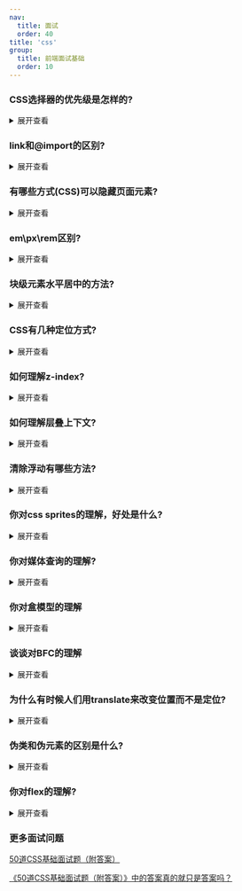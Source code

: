 ```yaml
---
nav:
  title: 面试
  order: 40
title: 'css'
group:
  title: 前端面试基础
  order: 10
---
```


### CSS选择器的优先级是怎样的?

<details>
<summary>展开查看</summary><br/>

CSS选择器的优先级是:内联 > ID选择器 > 类选择器 > 标签选择器

到具体的计算层面，优先级是由 A 、B、C、D 的值来决定的，其中它们的值计算规则如下:

- A 的值等于 1 的前提是存在内联样式, 否则 A = 0;

- B 的值等于 ID选择器 出现的次数;

- C 的值等于 类选择器 和 属性选择器 和 伪类 出现的总次数;

- D 的值等于 标签选择器 和 伪元素 出现的总次数 。

就比如下面的选择器，它不存在内联样式，所以A=0,不存在id选择器B=0,存在一个类选择器C=1,存在三个标签选择器 D=3，那么最终计算结果为: {0, 0, 1 ,3}

```css
 ul ol li .red {
   ...
  }
```

按照这个结算方式，下面的计算结果为: {0, 1, 0, 0}

```css
  #red {
    
  }
```

我们的比较优先级的方式是从A到D去比较值的大小，A、B、C、D权重从左到右，依次减小。判断优先级时，从左到 右，一一比较，直到比较出最大值，即可停止。

比如第二个例子的B与第一个例子的B相比，1>0,接下来就不需要比较了，第二个选择器的优先级更高。

</details>

### link和@import的区别?

<details>
<summary>展开查看</summary><br/>

- link属于XHTML标签，而@import是CSS提供的。

- ⻚面被加载时，link会同时被加载，而@import引用的CSS会等到⻚面被加载完再加载。

- import只在IE 5以上才能识别，而link是XHTML标签，无兼容问题。

- link方式的样式权重高于@import的权重。

- 使用dom控制样式时的差别。当使用javascript控制dom去改变样式的时候，只能使用link标签，因为@import不是dom可以控制的。

</details>

### 有哪些方式(CSS)可以隐藏⻚面元素?

<details>
<summary>展开查看</summary><br/>

- `opacity:0` : 本质上是将元素的透明度将为0，就看起来隐藏了，但是依然占据空间且可以交互  

- `visibility:hidden` : 与上一个方法类似的效果，占据空间，但是不可以交互了

- `overflow:hidden` : 这个只隐藏元素溢出的部分，但是占据空间且不可交互

- `display:none` : 这个是彻底隐藏了元素，元素从文档流中消失，既不占据空间也不交互，也不影响布局

- `z-index:-9999` : 原理是将层级放到底部，这样就被覆盖了，看起来隐藏了

- `transform: scale(0,0)` : 平面变换，将元素缩放为0，但是依然占据空间，但不可交互

> 还有一些靠绝对定位把元素移到可视区域外，或者用clip-path进行裁剪的操作过于Hack，就不提了。

</details>

### em\px\rem区别?

<details>
<summary>展开查看</summary><br/>

- px:绝对单位，⻚面按精确像素展示。

- em:相对单位，基准点为父节点字体的大小，如果自身定义了font-size按自身来计算(浏览器默认字体是16px)，整个⻚面内1em不是一个固定的值。

- rem:相对单位，可理解为”root em”, 相对根节点html的字体大小来计算，CSS3新加属性，chrome/firefox/IE9+支持

</details>

### 块级元素水平居中的方法?

<details>
<summary>展开查看</summary><br/>

margin:0 auto 方法

```css
 .center{
    height: 200px;
    width:200px;
    margin:0 auto;
    border:1px solid red;
  }

  <div class="center">水平居中</div>
```

flex布局，目前主流方法

```css
  .center{
    display:flex;
    justify-content:center;
  }

  <div class="center">
    <div class="flex-div">1</div>
    <div class="flex-div">2</div>
  </div>
```

table方法

```css
 .center{
    display:table;
    margin:0 auto;
    border:1px solid red;
  }

  <div class="center">水平居中</div>
```

还有一些通过position+(margin|transform)等方法

</details>

### CSS有几种定位方式?

<details>
<summary>展开查看</summary><br/>

- static: 正常文档流定位，此时 top, right, bottom, left 和 z-index 属性无效，块级元素从上往下纵向排布，行级元素从左向右排列。

- relative:相对定位，此时的『相对』是相对于正常文档流的位置。

- absolute:相对于最近的非 static 定位祖先元素的偏移，来确定元素位置，比如一个绝对定位元素它的父级、和祖 父级元素都为relative，它会相对他的父级而产生偏移。

- fixed:指定元素相对于屏幕视口(viewport)的位置来指定元素位置。元素的位置在屏幕滚动时不会改变，比如那 种回到顶部的按钮一般都是用此定位方式。

- sticky:粘性定位，特性近似于relative和fixed的合体，其在实际应用中的近似效果就是IOS通讯录滚动的时候的 『顶屁股』。

</details>

### 如何理解z-index?

<details>
<summary>展开查看</summary><br/>

CSS 中的z-index属性控制重叠元素的垂直叠加顺序，默认元素的z-index为0，我们可以修改z-index来控制元素的图层 位置，而且z-index只能影响设置了position值的元素。


</details>

### 如何理解层叠上下文?

<details>
<summary>展开查看</summary><br/>

#### 是什么?

层叠上下文是HTML元素的三维概念，这些HTML元素在一条假想的相对于面向(电脑屏幕的)视窗或者网⻚的用户的z轴上延伸，HTML元素依据其自身属性按照优先级顺序占用层叠上下文的空间。

#### 如何产生?

触发以下条件则会产生层叠上下文:

- 根元素 (HTML),

- z-index 值不为 "auto"的 绝对/相对定位，

- 一个z-index 值不为 "auto"的 flex 项目 (flex item)，即:父元素 display: flex|inline-flex

- opacity 属性值小于 1 的元素(参考 the specification for opacity)，

- transform 属性值不为"none"的元素，

- mix-blend-mode 属性值不为"normal"的元素，

- filter值不为“none”的元素，

- perspective值不为“none”的元素，

- isolation 属性被设置为 "isolate"的元素，

- position: fixed

- 在will-change 中指定了任意 CSS 属性，即便你没有直接指定这些属性的值

- -webkit-overflow-scrolling 属性被设置 "touch"的元素


</details>

### 清除浮动有哪些方法?

<details>
<summary>展开查看</summary><br/>

- 空div方法: `<div style="clear:both;"></div>`

- Clearfix 方法:上文使用.clearfix类已经提到

- overflow: auto或overflow: hidden方法，使用BFC

> 在flex已经成为布局主流之后，浮动这种东⻄越来越少⻅了，毕竟它的副作用太大
> 
</details>

### 你对css sprites的理解，好处是什么?

<details>
<summary>展开查看</summary><br/>

#### 是什么?

雪碧图也叫CSS精灵， 是一CSS图像合成技术，开发人员往往将小图标合并在一起之后的图片称作雪碧图。

#### 如何操作?

使用工具(PS之类的)将多张图片打包成一张雪碧图，并为其生成合适的 CSS。 每张图片都有相应的 CSS 类，该类定义了background-image、background-position和background-size属性。使用图片时，将相应的类添加到你的元素 中。
#### 好处:

- 减少加载多张图片的 HTTP 请求数(一张雪碧图只需要一个请求)

- 提前加载资源

#### 不足:

CSS Sprite维护成本较高，如果⻚面背景有少许改动，一般就要改这张合并的图片 加载速度优势在http2开启后荡然无存，HTTP2多路复用，多张图片也可以重复利用一个连接通道搞定

</details>

### 你对媒体查询的理解?

<details>
<summary>展开查看</summary><br/>

#### 是什么

媒体查询由一个可选的媒体类型和零个或多个使用媒体功能的限制了样式表范围的表达式组成，例如宽度、高度和颜色。媒体查询，添加自CSS3，允许内容的呈现针对一个特定范围的输出设备而进行裁剪，而不必改变内容本身,非常适合web网⻚应对不同型号的设备而做出对应的响应适配。

#### 如何使用?

媒体查询包含一个可选的媒体类型和，满足CSS3规范的条件下，包含零个或多个表达式，这些表达式描述了媒体特征，最终会被解析为true或false。如果媒体查询中指定的媒体类型匹配展示文档所使用的设备类型，并且所有的表达式的值都是true，那么该媒体查询的结果为true.那么媒体查询内的样式将会生效。

```html
  <!-- link元素中的CSS媒体查询 -->
  <link rel="stylesheet" media="(max-width: 800px)" href="example.css" />

  <!-- 样式表中的CSS媒体查询 -->
  <style>
    @media (max-width: 600px) {
      .facet_sidebar {
        display: none;
      }
    }
  </style>
```

</details>

### 你对盒模型的理解

<details>
<summary>展开查看</summary><br/>

#### 是什么?

当对一个文档进行布局(lay out)的时候，浏览器的渲染引擎会根据标准之一的CSS基础框盒模型(CSS basic box model)，将所有元素表示为一个个矩形的盒子(box)。CSS 决定这些盒子的大小、位置以及属性(例如颜色、背 景、边框尺寸...)。

![图 1](https://gitee.com/wongabner/picgo/raw/master/2021-03-25-05-03-47.png)

盒模型由content(内容)、padding(内边距)、border(边框)、margin(外边距)组成。

#### 标准盒模型和怪异盒模型有什么区别?

在W3C标准下，我们定义元素的width值即为盒模型中的content的宽度值，height值即为盒模型中的content的高度值。 因此，标准盒模型下:

> 元素的宽度 = margin-left + border-left + padding-left + width + padding-right + border-right + margin-right

![图 2](https://gitee.com/wongabner/picgo/raw/master/2021-03-25-05-05-12.png)  

而IE怪异盒模型(IE8以下)width的宽度并不是content的宽度，而是border-left + padding-left + content的宽度值 + padding-right + border-right之和，height同理。

在怪异盒模型下:

> 元素占据的宽度 = margin-left + width + margin-right

![图 3](https://gitee.com/wongabner/picgo/raw/master/2021-03-25-05-05-46.png)  

虽然现代浏览器默认使用W3C的标准盒模型，但是在不少情况下怪异盒模型更好用，于是W3C在css3中加入 box- sizing 。

```css
  box-sizing: content-box // 标准盒模型
  box-sizing: border-box // 怪异盒模型
  box-sizing: padding-box // 火狐的私有模型，没人用
```
</details>

### 谈谈对BFC的理解

<details>
<summary>展开查看</summary><br/>

#### 是什么?

书面解释:BFC(Block Formatting Context)这几个英文拆解

- Box: CSS布局的基本单位，Box 是 CSS 布局的对象和基本单位，直观点来说，就是一个⻚面是由很多个Box 组成的，实际就是上个问题说的盒模型

- Fbormatting context:块级上下文格式化，它是⻚面中的一块渲染区域，并且有一套渲染规则，它决定了其子元素将如何定位，以及和其他元素的关系和相互作用

简而言之，它是一块独立的区域，让处于BFC内部的元素与外部的元素互相隔离

#### 如何形成?

BFC触发条件:

- 根元素，即HTML元素

- position: fixed/absolute

- float 不为none

- overflow不为visible

- display的值为inline-block、table-cell、table-caption

#### 作用是什么?

防止margin发生重叠

两栏布局，防止文字环绕等

防止元素塌陷

</details>

### 为什么有时候人们用translate来改变位置而不是定位?

<details>
<summary>展开查看</summary><br/>

translate()是transform的一个值。改变transform或opacity不会触发浏览器重新布局(reflow)或重绘(repaint)，只会触发复合(compositions)。而改变绝对定位会触发重新布局，进而触发重绘和复合。transform使浏览器为元素创建一 个 GPU 图层，但改变绝对定位会使用到 CPU。 因此translate()更高效，可以缩短平滑动画的绘制时间。

而translate改变位置时，元素依然会占据其原始空间，绝对定位就不会发生这种情况。

</details>

### 伪类和伪元素的区别是什么?

<details>
<summary>展开查看</summary><br/>

#### 是什么?

伪类(pseudo-class) 是一个以冒号(:)作为前缀，被添加到一个选择器末尾的关键字，当你希望样式在特定状态下才被呈现到指定的元素时，你可以往元素的选择器后面加上对应的伪类。

伪元素用于创建一些不在文档树中的元素，并为其添加样式。比如说，我们可以通过::before来在一个元素前增加一些文本，并为这些文本添加样式。虽然用户可以看到这些文本，但是这些文本实际上不在文档树中。

#### 区别

其实上文已经表达清楚两者区别了，伪类是通过在元素选择器上加入伪类改变元素状态，而伪元素通过对元素的操作进行对元素的改变。

我们通过 `p::before` 对这段文本添加了额外的元素，通过 `p:first-child` 改变了文本的样式。

</details>

### 你对flex的理解?

<details>
<summary>展开查看</summary><br/>

web应用有不同设备尺寸和分辨率，这时需要响应式界面设计来满足复杂的布局需求，Flex弹性盒模型的优势在于开发人员只是声明布局应该具有的行为，而不需要给出具体的实现方式，浏览器负责完成实际布局，当布局涉及到不定宽度，分布对⻬的场景时，就要优先考虑弹性盒布局

</details>

### 更多面试问题

[50道CSS基础面试题（附答案）](https://segmentfault.com/a/1190000013325778)

[《50道CSS基础面试题（附答案）》中的答案真的就只是答案吗？](https://segmentfault.com/a/1190000013860482)

